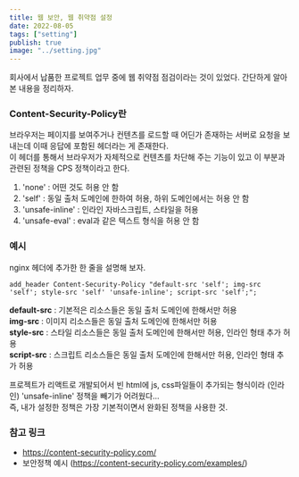 ```yaml
---
title: 웹 보안, 웹 취약점 설정
date: 2022-08-05
tags: ["setting"]
publish: true
image: "../setting.jpg"
---
```


회사에서 납품한 프로젝트 업무 중에 웹 취약점 점검이라는 것이 있었다. 간단하게 알아본 내용을 정리하자.

### Content-Security-Policy란

브라우저는 페이지를 보여주거나 컨텐츠를 로드할 때 어딘가 존재하는 서버로 요청을 보내는데 이때 응답에 포함된 헤더라는 게 존재한다.  
이 헤더를 통해서 브라우저가 자체적으로 컨텐츠를 차단해 주는 기능이 있고 이 부분과 관련된 정책을 CPS 정책이라고 한다.

1. 'none' : 어떤 것도 허용 안 함
2. 'self' : 동일 출처 도메인에 한하여 허용, 하위 도메인에서는 허용 안 함
3. 'unsafe-inline' : 인라인 자바스크립트, 스타일을 허용
4. 'unsafe-eval' : eval과 같은 텍스트 형식을 허용 안 함

### 예시

nginx 헤더에 추가한 한 줄을 설명해 보자.

```nginx
add_header Content-Security-Policy "default-src 'self'; img-src 'self'; style-src 'self' 'unsafe-inline'; script-src 'self';";
```

**default-src** : 기본적은 리소스들은 동일 출처 도메인에 한해서만 허용  
**img-src** : 이미지 리소스들은 동일 출처 도메인에 한해서만 허용  
**style-src** : 스타일 리소스들은 동일 출처 도메인에 한해서만 허용, 인라인 형태 추가 허용  
**script-src** : 스크립트 리소스들은 동일 출처 도메인에 한해서만 허용, 인라인 형태 추가 허용

프로젝트가 리액트로 개발되어서 빈 html에 js, css파일들이 추가되는 형식이라 (인라인) 'unsafe-inline' 정책을 빼기가 어려웠다...  
즉, 내가 설정한 정책은 가장 기본적이면서 완화된 정책을 사용한 것.

### 참고 링크

- https://content-security-policy.com/
- 보안정책 예시 (https://content-security-policy.com/examples/)

